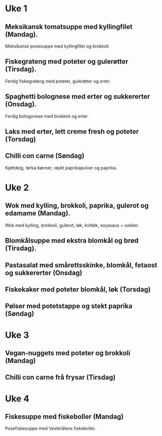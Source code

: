 # Uke 1
## Meksikansk tomatsuppe med kyllingfilet (Mandag).
Meksikansk posesuppe med kyllingfilet og brokkoli.
## Fiskegrateng med poteter og gulerøtter (Tirsdag).
Ferdig fiskegrateng med poteter, gulerøtter og erter.
## Spaghetti bolognese med erter og sukkererter (Onsdag).
Ferdig bologonese med brokkoli og erter
## Laks med erter, lett creme fresh og poteter (Torsdag)
## Chilli con carne (Søndag)
Kjøttdeig, tørka bønner, røykt paprikapulver og paprika.

# Uke 2
## Wok med kylling, brokkoli, paprika, gulerot og edamame (Mandag).
Wok med kylling, brokkoli, gulerot, løk, kvitløk, soyasaus + sukker.
## Blomkålsuppe med ekstra blomkål og brød (Tirsdag).

## Pastasalat med smårettsskinke, blomkål, fetaost og sukkererter (Onsdag)

## Fiskekaker med poteter blomkål, løk (Torsdag)

## Pølser med potetstappe og stekt paprika (Søndag)


# Uke 3
## Vegan-nuggets med poteter og brokkoli (Mandag)

## Chilli con carne frå frysar (Tirsdag)

# Uke 4
## Fiskesuppe med fiskeboller (Mandag)
Posefiskesuppe med Vesterålens fiskeboller.